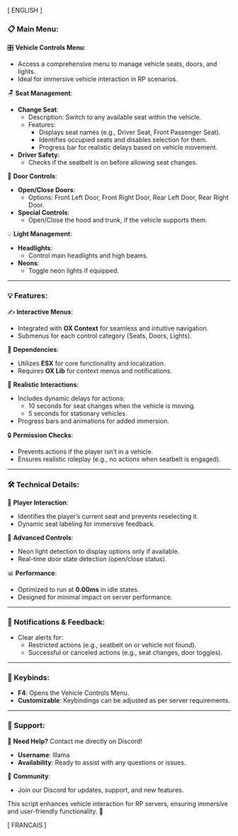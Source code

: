[ ENGLISH ]

### 📋 Main Menu:

🎛️ **Vehicle Controls Menu**:
   - Access a comprehensive menu to manage vehicle seats, doors, and lights.
   - Ideal for immersive vehicle interaction in RP scenarios.

🪑 **Seat Management**:
   - **Change Seat**:
     - Description: Switch to any available seat within the vehicle.
     - Features:
       - Displays seat names (e.g., Driver Seat, Front Passenger Seat).
       - Identifies occupied seats and disables selection for them.
       - Progress bar for realistic delays based on vehicle movement.
   - **Driver Safety**:
     - Checks if the seatbelt is on before allowing seat changes.

🚪 **Door Controls**:
   - **Open/Close Doors**:
     - Options: Front Left Door, Front Right Door, Rear Left Door, Rear Right Door.
   - **Special Controls**:
     - Open/Close the hood and trunk, if the vehicle supports them.

💡 **Light Management**:
   - **Headlights**:
     - Control main headlights and high beams.
   - **Neons**:
     - Toggle neon lights if equipped.

---

### 💡 Features:

✍️ **Interactive Menus**:
   - Integrated with **OX Context** for seamless and intuitive navigation.
   - Submenus for each control category (Seats, Doors, Lights).

🔗 **Dependencies**:
   - Utilizes **ESX** for core functionality and localization.
   - Requires **OX Lib** for context menus and notifications.

📆 **Realistic Interactions**:
   - Includes dynamic delays for actions:
     - 10 seconds for seat changes when the vehicle is moving.
     - 5 seconds for stationary vehicles.
   - Progress bars and animations for added immersion.

🔒 **Permission Checks**:
   - Prevents actions if the player isn’t in a vehicle.
   - Ensures realistic roleplay (e.g., no actions when seatbelt is engaged).

---

### 🛠️ Technical Details:

👥 **Player Interaction**:
   - Identifies the player’s current seat and prevents reselecting it.
   - Dynamic seat labeling for immersive feedback.

🌟 **Advanced Controls**:
   - Neon light detection to display options only if available.
   - Real-time door state detection (open/close status).

📊 **Performance**:
   - Optimized to run at **0.00ms** in idle states.
   - Designed for minimal impact on server performance.

---

### 🔔 Notifications & Feedback:

- Clear alerts for:
  - Restricted actions (e.g., seatbelt on or vehicle not found).
  - Successful or canceled actions (e.g., seat changes, door toggles).

---

### 🔗 Keybinds:

- **F4**: Opens the Vehicle Controls Menu.
- **Customizable**: Keybindings can be adjusted as per server requirements.

---

### 🤝 Support:

📧 **Need Help?** Contact me directly on Discord!
- **Username**: Illama
- **Availability**: Ready to assist with any questions or issues.

💬 **Community**:
   - Join our Discord for updates, support, and new features.

This script enhances vehicle interaction for RP servers, ensuring immersive and user-friendly functionality. 🚀

[ FRANCAIS ]
